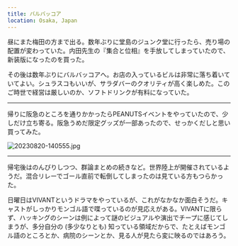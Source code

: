 ```yaml
---
title: バルバッコア
location: Osaka, Japan
---
```


昼にまた梅田の方まで出る。数年ぶりに堂島のジュンク堂に行ったら、売り場の配置が変わっていた。内田先生の『集合と位相』を手放してしまっていたので、新装版になったのを買った。

その後は数年ぶりにバルバッコアへ。お店の入っているビルは非常に落ち着いていてよい。シュラスコもいいが、サラダバーのクオリティが高く楽しめた。このご時世で経営は厳しいのか、ソフトドリンクが有料になっていた。

---

帰りに阪急のところを通りかかったらPEANUTSイベントをやっていたので、少しだけ立ち寄る。阪急うめだ限定グッズが一部あったので、せっかくだしと思い買ってみた。

![20230820-140555.jpg](https://ceshmina-photos.s3.ap-northeast-1.amazonaws.com/medium/202308/20230820-140555.jpg)

---

帰宅後はのんびりしつつ、群論まとめの続きなど。世界陸上が開催されているようだ。混合リレーでゴール直前で転倒してしまったのは見ている方もつらかった。

日曜日はVIVANTというドラマをやっているが、これがなかなか面白そうだ。キャストがしっかりモンゴル語で喋っているのが見応えがある。VIVANTに限らず、ハッキングのシーンは例によって謎のビジュアルや演出でチープに感じてしまうが、多分自分の (多少なりとも) 知っている領域だからで、たとえばモンゴル語のところとか、病院のシーンとか、見る人が見たら変に映るのではあろう。
